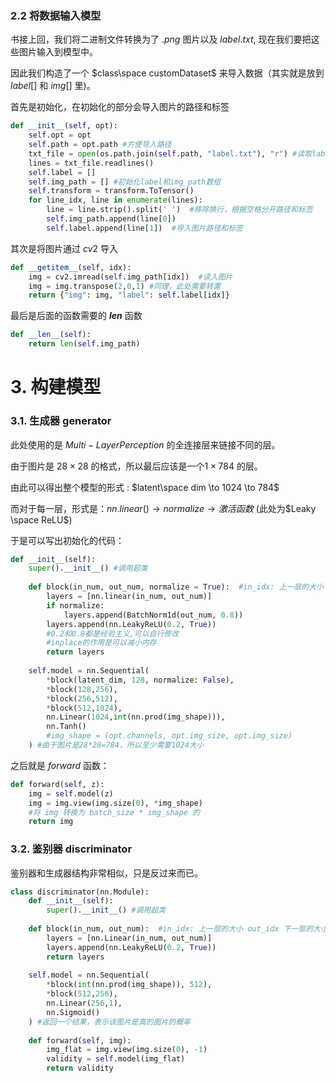 ### 2.2 将数据输入模型

书接上回，我们将二进制文件转换为了 $.png$ 图片以及 $label.txt$, 现在我们要把这些图片输入到模型中。 

因此我们构造了一个 $class\space customDataset$ 来导入数据（其实就是放到 $label[]$ 和 $img[]$ 里)。

首先是初始化，在初始化的部分会导入图片的路径和标签

```python
def __init__(self, opt):
    self.opt = opt
    self.path = opt.path #方便导入路径
    txt_file = open(os.path.join(self.path, "label.txt"), "r") #读取label.txt
    lines = txt_file.readlines()
    self.label = []
    self.img_path = [] #初始化label和img_path数组
    self.transform = transform.ToTensor()
    for line_idx, line in enumerate(lines):
        line = line.strip().split(' ')  #移除换行，根据空格分开路径和标签
        self.img_path.append(line[0])
        self.label.append(line[1])  #导入图片路径和标签
```

其次是将图片通过 $cv2$ 导入

```python
def __getitem__(self, idx):
    img = cv2.imread(self.img_path[idx])  #读入图片
    img = img.transpose(2,0,1) #同理，此处需要转置
    return {"img": img, "label": self.label[idx]} 
```

最后是后面的函数需要的 __$len$__ 函数

```python
def __len__(self):
    return len(self.img_path)
```

# 3. 构建模型

### 3.1. 生成器 generator

此处使用的是 $Multi-Layer Perception$ 的全连接层来链接不同的层。

由于图片是 $28\times 28$ 的格式，所以最后应该是一个$1\times784$ 的层。

由此可以得出整个模型的形式 : $latent\space dim \to 1024 \to 784$

而对于每一层，形式是：$nn.linear() \to normalize \to 激活函数$ (此处为$Leaky \space ReLU$)

于是可以写出初始化的代码：

```python
def __init__(self):
    super().__init__() #调用超类
    
    def block(in_num, out_num, normalize = True):  #in_idx: 上一层的大小 out_idx 下一层的大小
        layers = [nn.linear(in_num, out_num)]
        if normalize:
            layers.append(BatchNorm1d(out_num, 0.8))
        layers.append(nn.LeakyReLU(0.2, True))
        #0.2和0.8都是经验主义,可以自行修改
        #inplace的作用是可以减小内存
        return layers
    
    self.model = nn.Sequential(
        *block(latent_dim, 128, normalize: False),
        *block(128,256),
        *block(256,512),
        *block(512,1024),
        nn.Linear(1024,int(nn.prod(img_shape))), 
      	nn.Tanh()
      	#img_shape = (opt.channels, opt.img_size, opt.img_size)
    ) #由于图片是28*28=784，所以至少需要1024大小
```

之后就是 $forward$ 函数：

```python
def forward(self, z):
    img = self.model(z)
    img = img.view(img.size(0), *img_shape)
    #将 img 转换为 batch_size * img_shape 的
    return img
```

### 3.2. 鉴别器 discriminator

鉴别器和生成器结构非常相似，只是反过来而已。

```python
class discriminator(nn.Module):
    def __init__(self):
        super().__init__() #调用超类 
        
    def block(in_num, out_num):  #in_idx: 上一层的大小 out_idx 下一层的大小
        layers = [nn.Linear(in_num, out_num)]
        layers.append(nn.LeakyReLU(0.2, True))
        return layers
 
    self.model = nn.Sequential(
        *block(int(nn.prod(img_shape)), 512),
      	*block(512,256),
      	nn.Linear(256,1),
        nn.Sigmoid()
    ) #返回一个结果，表示该图片是真的图片的概率
    
    def forward(self, img):
        img_flat = img.view(img.size(0), -1)
        validity = self.model(img_flat)
        return validity
```

